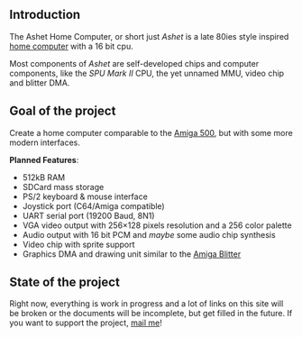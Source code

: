## Introduction

The Ashet Home Computer, or short just *Ashet* is a late 80ies style inspired [home computer](https://en.wikipedia.org/wiki/Home_computer) with a 16 bit cpu.

Most components of *Ashet* are self-developed chips and computer components, like the *SPU Mark II* CPU, the yet unnamed MMU, video chip and blitter DMA.

## Goal of the project

Create a home computer comparable to the [Amiga 500](https://en.wikipedia.org/wiki/Amiga_500), but with some more modern interfaces.

**Planned Features**:

- 512kB RAM
- SDCard mass storage
- PS/2 keyboard & mouse interface
- Joystick port (C64/Amiga compatible)
- UART serial port (19200 Baud, 8N1)
- VGA video output with 256×128 pixels resolution and a 256 color palette
- Audio output with 16 bit PCM and *maybe* some audio chip synthesis
- Video chip with sprite support
- Graphics DMA and drawing unit similar to the [Amiga Blitter](https://en.wikipedia.org/wiki/Original_Chip_Set#Blitter)

## State of the project

Right now, everything is work in progress and a lot of links on this site will be broken or the documents will be incomplete, but get filled in the future. If you want to support the project, [mail me](mailto:contact@ashet.computer)!